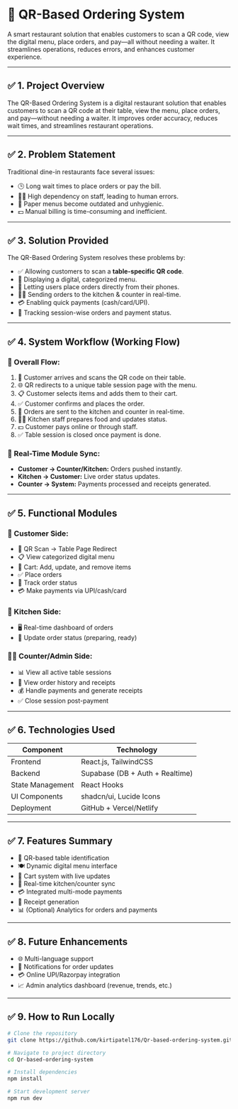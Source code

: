 # 📱 QR-Based Ordering System

A smart restaurant solution that enables customers to scan a QR code, view the digital menu, place orders, and pay—all without needing a waiter. It streamlines operations, reduces errors, and enhances customer experience.

---

## ✅ 1. Project Overview

The QR-Based Ordering System is a digital restaurant solution that enables customers to scan a QR code at their table, view the menu, place orders, and pay—without needing a waiter. It improves order accuracy, reduces wait times, and streamlines restaurant operations.

---

## ✅ 2. Problem Statement

Traditional dine-in restaurants face several issues:

- 🕒 Long wait times to place orders or pay the bill.
- 👨‍🍳 High dependency on staff, leading to human errors.
- 🧾 Paper menus become outdated and unhygienic.
- 💵 Manual billing is time-consuming and inefficient.

---

## ✅ 3. Solution Provided

The QR-Based Ordering System resolves these problems by:

- ✅ Allowing customers to scan a **table-specific QR code**.
- 📲 Displaying a digital, categorized menu.
- 🧾 Letting users place orders directly from their phones.
- 🧑‍🍳 Sending orders to the kitchen & counter in real-time.
- 💳 Enabling quick payments (cash/card/UPI).
- 🧮 Tracking session-wise orders and payment status.

---

## ✅ 4. System Workflow (Working Flow)

### 🔁 Overall Flow:

1. 🧍 Customer arrives and scans the QR code on their table.
2. 🌐 QR redirects to a unique table session page with the menu.
3. 📋 Customer selects items and adds them to their cart.
4. ✅ Customer confirms and places the order.
5. 📡 Orders are sent to the kitchen and counter in real-time.
6. 🧑‍🍳 Kitchen staff prepares food and updates status.
7. 💵 Customer pays online or through staff.
8. ✅ Table session is closed once payment is done.

### 🔄 Real-Time Module Sync:

- **Customer → Counter/Kitchen:** Orders pushed instantly.
- **Kitchen → Customer:** Live order status updates.
- **Counter → System:** Payments processed and receipts generated.

---

## ✅ 5. Functional Modules

### 🧾 Customer Side:

- 🔗 QR Scan → Table Page Redirect  
- 📋 View categorized digital menu  
- 🛒 Cart: Add, update, and remove items  
- ✅ Place orders  
- 👀 Track order status  
- 💳 Make payments via UPI/cash/card  

### 🍳 Kitchen Side:

- 🖥️ Real-time dashboard of orders  
- 📌 Update order status (preparing, ready)  

### 🧍‍♂️ Counter/Admin Side:

- 📊 View all active table sessions  
- 📄 View order history and receipts  
- 💰 Handle payments and generate receipts  
- ✅ Close session post-payment  

---

## ✅ 6. Technologies Used

| Component         | Technology                    |
|------------------|-------------------------------|
| Frontend         | React.js, TailwindCSS         |
| Backend          | Supabase (DB + Auth + Realtime)|
| State Management | React Hooks                   |
| UI Components    | shadcn/ui, Lucide Icons       |
| Deployment       | GitHub + Vercel/Netlify       |

---

## ✅ 7. Features Summary

- 📱 QR-based table identification  
- 🍽️ Dynamic digital menu interface  
- 🛒 Cart system with live updates  
- 🔁 Real-time kitchen/counter sync  
- 💳 Integrated multi-mode payments  
- 🧾 Receipt generation  
- 📊 (Optional) Analytics for orders and payments  

---

## ✅ 8. Future Enhancements

- 🌐 Multi-language support  
- 🔔 Notifications for order updates  
- 💳 Online UPI/Razorpay integration  
- 📈 Admin analytics dashboard (revenue, trends, etc.)

---

## ✅ 9. How to Run Locally

```bash
# Clone the repository
git clone https://github.com/kirtipatel176/Qr-based-ordering-system.git

# Navigate to project directory
cd Qr-based-ordering-system

# Install dependencies
npm install

# Start development server
npm run dev

